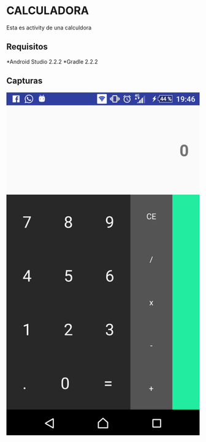 CALCULADORA
===

Esta es activity de una calculdora

Requisitos
---

*Android Studio 2.2.2
*Gradle 2.2.2

Capturas
---

![Mi captura](/img/im1.png)

